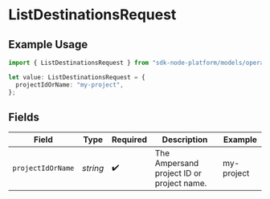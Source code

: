 # ListDestinationsRequest

## Example Usage

```typescript
import { ListDestinationsRequest } from "sdk-node-platform/models/operations";

let value: ListDestinationsRequest = {
  projectIdOrName: "my-project",
};
```

## Fields

| Field                                     | Type                                      | Required                                  | Description                               | Example                                   |
| ----------------------------------------- | ----------------------------------------- | ----------------------------------------- | ----------------------------------------- | ----------------------------------------- |
| `projectIdOrName`                         | *string*                                  | :heavy_check_mark:                        | The Ampersand project ID or project name. | my-project                                |
